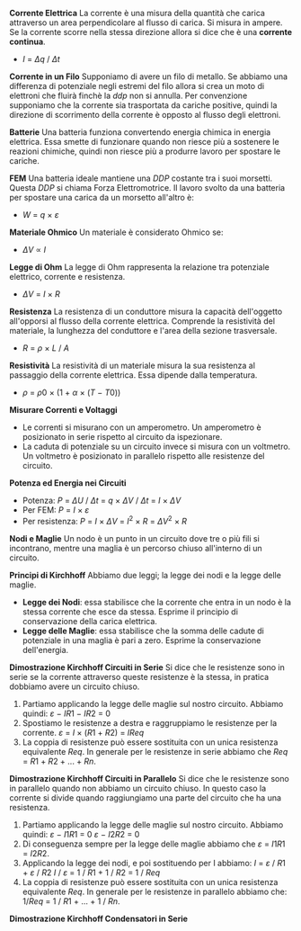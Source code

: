 **Corrente Elettrica**
La corrente è una misura della quantità che carica attraverso un area perpendicolare al flusso di carica. Si misura in ampere. Se la corrente scorre nella stessa direzione allora si dice che è una **corrente continua**.
- $I$ $=$ $Δq$  $/$ $Δt$

**Corrente in un Filo**
Supponiamo di avere un filo di metallo. Se abbiamo una differenza di potenziale negli estremi del filo allora si crea un moto di elettroni che fluirà finchè la $ddp$ non si annulla. 
Per convenzione supponiamo che la corrente sia trasportata da cariche positive, quindi
la direzione di scorrimento della corrente è opposto al flusso degli elettroni.

**Batterie**
Una batteria funziona convertendo energia chimica in energia elettrica. Essa smette di funzionare quando non riesce più a sostenere le reazioni chimiche, quindi non riesce più a produrre lavoro per spostare le cariche.

**FEM**
Una batteria ideale mantiene una $DDP$ costante tra i suoi morsetti. Questa $DDP$ si chiama Forza Elettromotrice. Il lavoro svolto da una batteria per spostare una carica da un morsetto all'altro è:
- $W$ $=$ $q$ $×$ $ε$

**Materiale Ohmico**
Un materiale è considerato Ohmico se:
- $ΔV$ $∝$ $I$

**Legge di Ohm**
La legge di Ohm rappresenta la relazione tra potenziale elettrico, corrente e resistenza.
- $ΔV$ $=$ $I$ $×$ $R$

**Resistenza**
La resistenza di un conduttore misura la capacità dell'oggetto all'opporsi al flusso della corrente elettrica. Comprende la resistività del materiale, la lunghezza del conduttore e l'area della sezione trasversale.
- $R$ $=$ $ρ$ $×$ $L$ $/$ $A$

**Resistività**
La resistività di un materiale misura la sua resistenza al passaggio della corrente elettrica. Essa dipende dalla temperatura.
- $ρ$ $=$ $ρ0$ $×$ $($$1$ $+$ $α$ $×$ $($$T$ $-$ $T0$$)$$)$

**Misurare Correnti e Voltaggi**
- Le correnti si misurano con un amperometro. Un amperometro è posizionato in serie rispetto al circuito da ispezionare.
- La caduta di potenziale su un circuito invece si misura con un voltmetro. Un voltmetro è posizionato in parallelo rispetto alle resistenze del circuito.

**Potenza ed Energia nei Circuiti**
- Potenza: $P$ $=$ $ΔU$ $/$ $Δt$ $=$ $q$ $×$ $ΔV$ $/$ $Δt$ $=$ $I$ $×$ $ΔV$
- Per FEM: $P$ $=$ $I$ $×$ $ε$
- Per resistenza: $P$ $=$ $I$ $×$ $ΔV$ $=$ $I^2$ $×$ $R$ $=$ $ΔV^2$ $×$ $R$

**Nodi e Maglie**
Un nodo è un punto in un circuito dove tre o più fili si incontrano, mentre una maglia è un percorso chiuso all'interno di un circuito.

**Principi di Kirchhoff**
Abbiamo due leggi; la legge dei nodi e la legge delle maglie.
- **Legge dei Nodi**: essa stabilisce che la corrente che entra in un nodo è la stessa corrente che esce da stessa. Esprime il principio di conservazione della carica elettrica.
- **Legge delle Maglie**: essa stabilisce che la somma delle cadute di potenziale in una maglia è pari a zero. Esprime la conservazione dell'energia.

**Dimostrazione Kirchhoff Circuiti in Serie**
Si dice che le resistenze sono in serie se la corrente attraverso queste resistenze è la stessa, in pratica dobbiamo avere un circuito chiuso.
1) Partiamo applicando la legge delle maglie sul nostro circuito. Abbiamo quindi:
   $ε$ $-$ $IR1$ $-$ $IR2$ $=$ $0$
2) Spostiamo le resistenze a destra e raggruppiamo le resistenze per la corrente. 
   $ε$ $=$ $I$ $×$ $($$R1$ $+$ $R2$$)$ $=$ $IReq$
3) La coppia di resistenze può essere sostituita con un unica resistenza equivalente $Req$. In generale per le resistenze in serie abbiamo che $Req$ $=$ $R1$ $+$ $R2$ $+$ $...$ $+$ $Rn$.

**Dimostrazione Kirchhoff Circuiti in Parallelo**
Si dice che le resistenze sono in parallelo quando non abbiamo un circuito chiuso. In questo caso la corrente si divide quando raggiungiamo una parte del circuito che ha una resistenza.
1) Partiamo applicando la legge delle maglie sul nostro circuito. Abbiamo quindi:
   $ε$ $-$ $I1R1$ $=$ $0$ 
   $ε$ $-$ $I2R2$ $=$ $0$
2) Di conseguenza sempre per la legge delle maglie abbiamo che $ε$ $=$ $I1R1$ $=$ $I2R2$.
3) Applicando la legge dei nodi, e poi sostituendo per I abbiamo:
   $I$ $=$  $ε$ $/$ $R1$ + $ε$ $/$ $R2$
   $I$ $/$ $ε$ $=$ $1$ $/$ $R1$ $+$ $1$ $/$ $R2$ $=$ $1$ $/$ $Req$
4) La coppia di resistenze può essere sostituita con un unica resistenza equivalente $Req$. In generale per le resistenze in parallelo abbiamo che: $1/Req$ $=$ $1$ $/$ $R1$ $+$ $...$ $+$ $1$ $/$ $Rn$. 

**Dimostrazione Kirchhoff Condensatori in Serie**
